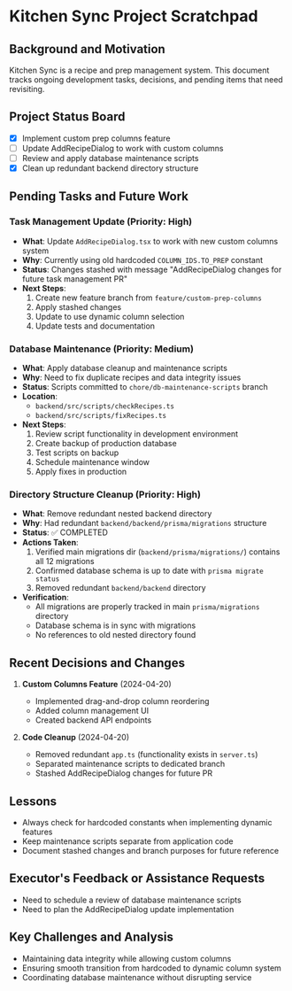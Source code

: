 # Kitchen Sync Project Scratchpad

## Background and Motivation
Kitchen Sync is a recipe and prep management system. This document tracks ongoing development tasks, decisions, and pending items that need revisiting.

## Project Status Board
- [x] Implement custom prep columns feature
- [ ] Update AddRecipeDialog to work with custom columns
- [ ] Review and apply database maintenance scripts
- [x] Clean up redundant backend directory structure

## Pending Tasks and Future Work

### Task Management Update (Priority: High)
- **What**: Update `AddRecipeDialog.tsx` to work with new custom columns system
- **Why**: Currently using old hardcoded `COLUMN_IDS.TO_PREP` constant
- **Status**: Changes stashed with message "AddRecipeDialog changes for future task management PR"
- **Next Steps**: 
  1. Create new feature branch from `feature/custom-prep-columns`
  2. Apply stashed changes
  3. Update to use dynamic column selection
  4. Update tests and documentation

### Database Maintenance (Priority: Medium)
- **What**: Apply database cleanup and maintenance scripts
- **Why**: Need to fix duplicate recipes and data integrity issues
- **Status**: Scripts committed to `chore/db-maintenance-scripts` branch
- **Location**: 
  - `backend/src/scripts/checkRecipes.ts`
  - `backend/src/scripts/fixRecipes.ts`
- **Next Steps**:
  1. Review script functionality in development environment
  2. Create backup of production database
  3. Test scripts on backup
  4. Schedule maintenance window
  5. Apply fixes in production

### Directory Structure Cleanup (Priority: High)
- **What**: Remove redundant nested backend directory
- **Why**: Had redundant `backend/backend/prisma/migrations` structure
- **Status**: ✅ COMPLETED
- **Actions Taken**:
  1. Verified main migrations dir (`backend/prisma/migrations/`) contains all 12 migrations
  2. Confirmed database schema is up to date with `prisma migrate status`
  3. Removed redundant `backend/backend` directory
- **Verification**:
  - All migrations are properly tracked in main `prisma/migrations` directory
  - Database schema is in sync with migrations
  - No references to old nested directory found

## Recent Decisions and Changes
1. **Custom Columns Feature** (2024-04-20)
   - Implemented drag-and-drop column reordering
   - Added column management UI
   - Created backend API endpoints

2. **Code Cleanup** (2024-04-20)
   - Removed redundant `app.ts` (functionality exists in `server.ts`)
   - Separated maintenance scripts to dedicated branch
   - Stashed AddRecipeDialog changes for future PR

## Lessons
- Always check for hardcoded constants when implementing dynamic features
- Keep maintenance scripts separate from application code
- Document stashed changes and branch purposes for future reference

## Executor's Feedback or Assistance Requests
- Need to schedule a review of database maintenance scripts
- Need to plan the AddRecipeDialog update implementation

## Key Challenges and Analysis
- Maintaining data integrity while allowing custom columns
- Ensuring smooth transition from hardcoded to dynamic column system
- Coordinating database maintenance without disrupting service 